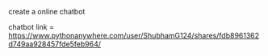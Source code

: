 create a online chatbot


chatbot link = https://www.pythonanywhere.com/user/ShubhamG124/shares/fdb8961362d749aa928457fde5feb964/
